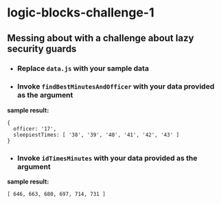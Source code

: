 # logic-blocks-challenge-1

Messing about with a challenge about lazy security guards
---
- ### Replace `data.js` with your sample data

- ### Invoke `findBestMinutesAndOfficer` with your data provided as the argument

**sample result:**

```
{
  officer: '17',
  sleepiestTimes: [ '38', '39', '40', '41', '42', '43' ]
}
```

- ### Invoke `idTimesMinutes` with your data provided as the argument

**sample result:**

```
[ 646, 663, 680, 697, 714, 731 ]
```

